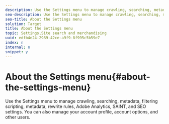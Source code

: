 ```yaml
---
description: Use the Settings menu to manage crawling, searching, metadata, filtering scripting, metadata, rewrite rules, Adobe Analytics, SAINT, and SEO settings. You can also manage your account profile, account options, and other users.
seo-description: Use the Settings menu to manage crawling, searching, metadata, filtering scripting, metadata, rewrite rules, Adobe Analytics, SAINT, and SEO settings. You can also manage your account profile, account options, and other users.
seo-title: About the Settings menu
solution: Target
title: About the Settings menu
topic: Settings,Site search and merchandising
uuid: edfb4e24-2989-42ce-a9f9-8f995c5b59e7
index: n
internal: n
snippet: y
---
```


# About the Settings menu{#about-the-settings-menu}

Use the Settings menu to manage crawling, searching, metadata, filtering scripting, metadata, rewrite rules, Adobe Analytics, SAINT, and SEO settings. You can also manage your account profile, account options, and other users.

